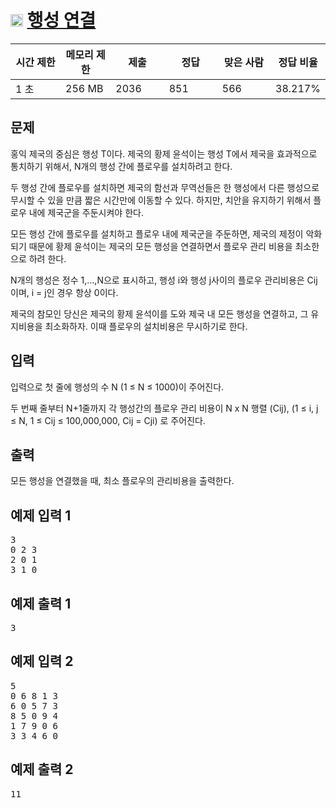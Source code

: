 # <img src="https://d2gd6pc034wcta.cloudfront.net/tier/12.svg" class="solvedac-tier" width="20px"> [행성 연결](https://www.acmicpc.net/problem/16398)

<div class="col-md-12">
			<div class="table-responsive">
				<table class="table" id="problem-info">
				<thead>
				<tr>
									<th style="width:16%;">시간 제한</th>
					<th style="width:16%;">메모리 제한</th>
					<th style="width:17%;">제출</th>
					<th style="width:17%;">정답</th>
					<th style="width:17%;">맞은 사람</th>
					<th style="width:17%;">정답 비율</th>
								</tr>
				</thead>
				<tbody>
				<tr>
				<td>1 초 </td>
				<td>256 MB</td>
									<td>2036</td>
					<td>851</td>
					<td>566</td>
					<td>38.217%</td>
								</tr>
				</tbody>
				</table>
			</div>
</div>

## 문제
홍익 제국의 중심은 행성 T이다. 제국의 황제 윤석이는 행성 T에서 제국을 효과적으로 통치하기 위해서, N개의 행성 간에 플로우를 설치하려고 한다.

두 행성 간에 플로우를 설치하면 제국의 함선과 무역선들은 한 행성에서 다른 행성으로 무시할 수 있을 만큼 짧은 시간만에 이동할 수 있다. 하지만, 치안을 유지하기 위해서 플로우 내에 제국군을 주둔시켜야 한다.

모든 행성 간에 플로우를 설치하고 플로우 내에 제국군을 주둔하면, 제국의 제정이 악화되기 때문에 황제 윤석이는 제국의 모든 행성을 연결하면서 플로우 관리 비용을 최소한으로 하려 한다.

N개의 행성은 정수 1,…,N으로 표시하고, 행성 i와 행성 j사이의 플로우 관리비용은 Cij이며, i = j인 경우 항상 0이다.

제국의 참모인 당신은 제국의 황제 윤석이를 도와 제국 내 모든 행성을 연결하고, 그 유지비용을 최소화하자.  이때 플로우의 설치비용은 무시하기로 한다.

## 입력
입력으로 첫 줄에 행성의 수 N (1 ≤ N ≤ 1000)이 주어진다.

두 번째 줄부터 N+1줄까지 각 행성간의 플로우 관리 비용이 N x N 행렬 (Cij),  (1 ≤ i, j ≤ N, 1 ≤ Cij ≤ 100,000,000, Cij = Cji) 로 주어진다.

## 출력
모든 행성을 연결했을 때, 최소 플로우의 관리비용을 출력한다.

<div class="col-md-12">
				<div class="row">
					<div class="col-md-6">
						<section id="sampleinput1">
						<div class="headline">
						<h2>예제 입력 1
						</h2>
						</div>
						<pre class="sampledata" id="sample-input-1">3
0 2 3
2 0 1
3 1 0
</pre>
						</section>
					</div>
					<div class="col-md-6">
						<section id="sampleoutput1">
						<div class="headline">
						<h2>예제 출력 1
						</h2>
						</div>
						<pre class="sampledata" id="sample-output-1">3
</pre>
						</section>
					</div>
									</div>
</div>

<div class="col-md-12">
				<div class="row">
					<div class="col-md-6">
						<section id="sampleinput2">
						<div class="headline">
						<h2>예제 입력 2
						</h2>
						</div>
						<pre class="sampledata" id="sample-input-2">5
0 6 8 1 3
6 0 5 7 3
8 5 0 9 4
1 7 9 0 6
3 3 4 6 0
</pre>
						</section>
					</div>
					<div class="col-md-6">
						<section id="sampleoutput2">
						<div class="headline">
						<h2>예제 출력 2
						</h2>
						</div>
						<pre class="sampledata" id="sample-output-2">11
</pre>
						</section>
					</div>
									</div>
</div>
